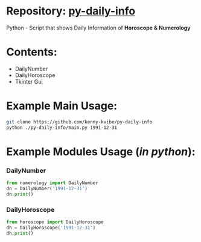# Repository: [py-daily-info](https://github.com/kenny-kvibe/py-daily-info/)
Python - Script that shows Daily Information of **Horoscope & Numerology**

# Contents:
- DailyNumber
- DailyHoroscope
- Tkinter Gui

# Example Main Usage:

```bash
git clone https://github.com/kenny-kvibe/py-daily-info
python ./py-daily-info/main.py 1991-12-31
```

# Example Modules Usage (*in python*):

### DailyNumber

```py
from numerology import DailyNumber
dn = DailyNumber('1991-12-31')
dn.print()
```

### DailyHoroscope

```py
from horoscope import DailyHoroscope
dh = DailyHoroscope('1991-12-31')
dh.print()
```

